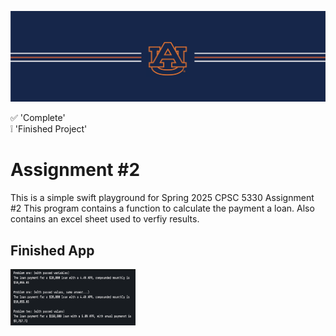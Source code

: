 ![alt text](https://github.com/dsample001/CPSC5330-Assignment-2/blob/main/Docs/banner_au.png?raw=true)


:white_check_mark: 'Complete' <br/>
:grey_exclamation: 'Finished Project'

# Assignment #2

This is a simple swift playground for Spring 2025 CPSC 5330 Assignment #2
This program contains a function to calculate the payment a loan.
Also contains an excel sheet used to verfiy results.

## Finished App

<img src="https://github.com/dsample001/CPSC5330-Assignment-2/blob/main/Docs/Assignment 2 screenshot.png?raw=true" width="200">
